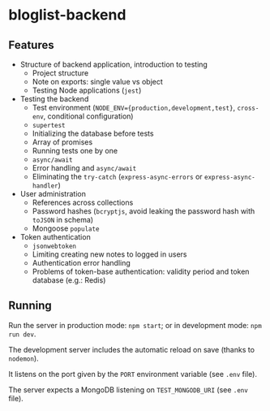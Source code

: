 # bloglist-backend

## Features

- Structure of backend application, introduction to testing
  - Project structure
  - Note on exports: single value vs object
  - Testing Node applications (`jest`)
- Testing the backend
  - Test environment (`NODE_ENV={production,development,test}`, `cross-env`, conditional configuration)
  - `supertest`
  - Initializing the database before tests
  - Array of promises
  - Running tests one by one
  - `async/await`
  - Error handling and `async/await`
  - Eliminating the `try-catch` (`express-async-errors` or `express-async-handler`)
- User administration
  - References across collections
  - Password hashes (`bcryptjs`, avoid leaking the password hash with `toJSON` in schema)
  - Mongoose `populate`
- Token authentication
  - `jsonwebtoken`
  - Limiting creating new notes to logged in users
  - Authentication error handling
  - Problems of token-base authentication: validity period and token database (e.g.: Redis)

## Running

Run the server in production mode: `npm start`; or in development mode: `npm run dev`.

The development server includes the automatic reload on save (thanks to `nodemon`).

It listens on the port given by the `PORT` environment variable (see `.env` file).

The server expects a MongoDB listening on `TEST_MONGODB_URI` (see `.env` file).
